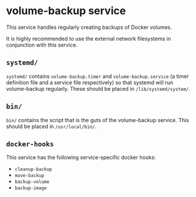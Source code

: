 # volume-backup service

This service handles regularly creating backups of Docker volumes.

It is highly recommended to use the external network filesystems in conjunction with this service.

## `systemd/`

`systemd/` contains `volume-backup.timer` and `volume-backup.service` (a timer definition file and a service file respectively) so that systemd will run volume-backup regularly.
These should be placed in `/lib/systemd/system/`.

## `bin/`

`bin/` contains the script that is the guts of the volume-backup service.
This should be placed in `/usr/local/bin/`.

## `docker-hooks`

This service has the following service-specific docker hooks:

- `cleanup-backup`
- `move-backup`
- `backup-volume`
- `backup-image`
